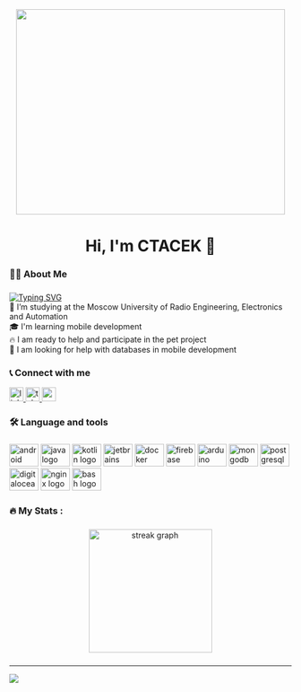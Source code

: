 <div align="center">
  <img width="480" height="366" src="https://media.giphy.com/media/oBYB0gqUy3xxBf89aT/giphy.gif"  />
</div>


###

<h1 align="center">Hi, I'm CTACEK 👋</h1>

###

<h3 align="left">👩‍💻  About Me</h3>

###


<p align="left">
<a href="https://git.io/typing-svg"><img src="https://readme-typing-svg.demolab.com?font=Fira+Code&weight=200&size=25&pause=1000&color=4BF79C&width=300&height=35&lines=Stanislav+Yudov" alt="Typing SVG" /></a>
  <br>🔭 I’m studying at the Moscow University of Radio Engineering, Electronics and Automation
  <br>🎓 I'm learning mobile development
  <br>🔥 I am ready to help and participate in the pet project
  <br>🧠 I am looking for help with databases in mobile development</p>

###

<h3 align="left">📞  Connect with me</h1>

<div align="left">
  <a href="https://www.linkedin.com/in/stanislav-yudov-8969b0270/" target="_blank">
    <img src="https://img.shields.io/static/v1?message=LinkedIn&logo=linkedin&label=&color=0077B5&logoColor=white&labelColor=&style=for-the-badge" height="25" alt="linkedin logo"  />
  </a>
  <a href="t.me/CTACE4EK" target="_blank">
    <img src="https://img.shields.io/static/v1?message=Telegram&logo=telegram&label=&color=2CA5E0&logoColor=white&labelColor=&style=for-the-badge" height="25" alt="telegram logo"  />
  </a>
  <a href="mrusboy@mail.ru" target="_blank">
    <img src="https://img.shields.io/static/v1?message=Gmail&logo=gmail&label=&color=D14836&logoColor=white&labelColor=&style=for-the-badge" height="25" alt="gmail logo"  />
  </a>
</div>

<h3 align="left">🛠 Language and tools</h3>

###

<div align="left">
  <img src="https://cdn.jsdelivr.net/gh/devicons/devicon/icons/android/android-original.svg" height="40" width="52" alt="android logo"  />
  <img src="https://cdn.jsdelivr.net/gh/devicons/devicon/icons/java/java-original.svg" height="40" width="52" alt="java logo"  />
  <img src="https://cdn.jsdelivr.net/gh/devicons/devicon/icons/kotlin/kotlin-original.svg" height="40" width="52" alt="kotlin logo"  />
  <img src="https://cdn.jsdelivr.net/gh/devicons/devicon/icons/jetbrains/jetbrains-original.svg" height="40" width="52" alt="jetbrains logo"  />
  <img src="https://cdn.jsdelivr.net/gh/devicons/devicon/icons/docker/docker-plain-wordmark.svg" height="40" width="52" alt="docker logo"  />
  <img src="https://cdn.jsdelivr.net/gh/devicons/devicon/icons/firebase/firebase-plain-wordmark.svg" height="40" width="52" alt="firebase logo"  />
  <img src="https://cdn.jsdelivr.net/gh/devicons/devicon/icons/arduino/arduino-original.svg" height="40" width="52" alt="arduino logo"  />
  <img src="https://cdn.jsdelivr.net/gh/devicons/devicon/icons/mongodb/mongodb-original.svg" height="40" width="52" alt="mongodb logo"  />
  <img src="https://cdn.jsdelivr.net/gh/devicons/devicon/icons/postgresql/postgresql-original.svg" height="40" width="52" alt="postgresql logo"  />
  <img src="https://cdn.jsdelivr.net/gh/devicons/devicon/icons/digitalocean/digitalocean-original.svg" height="40" width="52" alt="digitalocean logo"  />
  <img src="https://cdn.jsdelivr.net/gh/devicons/devicon/icons/nginx/nginx-original.svg" height="40" width="52" alt="nginx logo"  />
  <img src="https://cdn.jsdelivr.net/gh/devicons/devicon/icons/bash/bash-original.svg" height="40" width="52" alt="bash logo"  />
</div>

###

<h3 align="left">🔥   My Stats :</h3>

###

<div align="center">
  <img src="https://streak-stats.demolab.com?user=CTACEK&locale=en&mode=daily&theme=dark&hide_border=false&border_radius=5&order=3" height="220" alt="streak graph"  />
</div>

###

---
[![](https://visitcount.itsvg.in/api?id=CTACEK&icon=2&color=8)](https://visitcount.itsvg.in)
